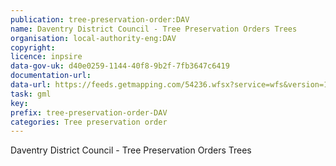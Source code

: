```yaml
---
publication: tree-preservation-order:DAV
name: Daventry District Council - Tree Preservation Orders Trees
organisation: local-authority-eng:DAV
copyright: 
licence: inpsire
data-gov-uk: d40e0259-1144-40f8-9b2f-7fb3647c6419
documentation-url: 
data-url: https://feeds.getmapping.com/54236.wfsx?service=wfs&version=1.0.0&request=getcapabilities&typename=tpo_tree&outputFormat=GML2
task: gml
key: 
prefix: tree-preservation-order-DAV
categories: Tree preservation order
---
```


Daventry District Council - Tree Preservation Orders Trees

